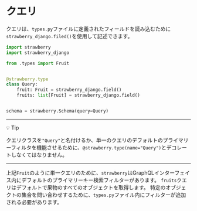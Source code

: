 # クエリ

クエリは、`types.py`ファイルに定義されたフィールドを読み込むために`strawberry_django.filed()`を使用して記述できます。

```python
import strawberry
import strawberry_django

from .types import Fruit


@strawberry.type
class Query:
    fruit: Fruit = strawberry_django.field()
    fruits: list[Fruit] = strawberry_django.field()


schema = strawberry.Schema(query=Query)
```

---

💡 Tip

クエリクラスを`"Query"`と名付けるか、単一のクエリのデフォルトのプライマリーフィルタを機能させるために、`@strawberry.type(name="Query")`とデコレートしなくてはなりません。

---

上記`Fruit`のように単一クエリのために、`strawberry`はGraphQLインターフェイス内にデフォルトのプライマリーキー検索フィルターがあります。
`fruits`クエリはデフォルトで果物のすべてのオブジェクトを取得します。
特定のオブジェクトの集合を問い合わせするために、`types.py`ファイル内にフィルターが追加される必要があります。
